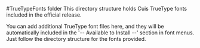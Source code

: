 #TrueTypeFonts folder
This directory structure holds Cuis TrueType fonts included in the official release.

You can add additional TrueType font files here, and they will be automatically included in the '-- Available to Install --' section in font menus. Just follow the directory structure for the fonts provided.